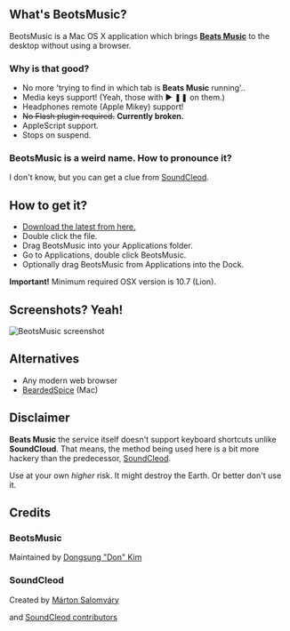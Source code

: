 ## What's BeotsMusic?

BeotsMusic is a Mac OS X application which brings __[Beats Music](http://beatsmusic.com)__ to the desktop without using a browser.

### Why is that good?

- No more 'trying to find in which tab is __Beats Music__ running'..
- Media keys support! (Yeah, those with ▶ ❚❚ on them.)
- Headphones remote (Apple Mikey) support!
- ~~No Flash plugin required.~~ __Currently broken.__
- AppleScript support.
- Stops on suspend.

### BeotsMusic is a weird name. How to pronounce it?

I don't know, but you can get a clue from [SoundCleod](https://soundcloud.com/senart/soundcleod).

## How to get it?

- [Download the latest from here.](https://github.com/kiding/beotsmusic/releases)
- Double click the file.
- Drag BeotsMusic into your Applications folder.
- Go to Applications, double click BeotsMusic.
- Optionally drag BeotsMusic from Applications into the Dock.

**Important!** Minimum required OSX version is 10.7 (Lion).

## Screenshots? Yeah!

![BeotsMusic screenshot](https://raw.github.com/kiding/beotsmusic/master/screenshot.png)

## Alternatives
- Any modern web browser
- [BeardedSpice](http://beardedspice.com/) (Mac)

## Disclaimer

__Beats Music__ the service itself doesn't support keyboard shortcuts unlike __SoundCloud__. That means, the method being used here is a bit more hackery than the predecessor, [SoundCleod](https://github.com/salomvary/soundcleod).

Use at your own _higher_ risk. It might destroy the Earth. Or better don't use it.

## Credits

### BeotsMusic

Maintained by [Dongsung "Don" Kim](http://kiding.net)

### SoundCleod

Created by [Márton Salomváry](https://twitter.com/salomvary)

and [SoundCleod contributors](https://github.com/salomvary/soundcleod/graphs/contributors)
